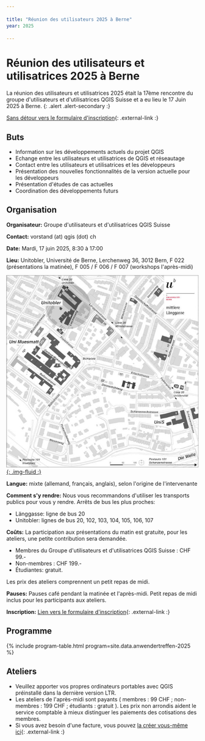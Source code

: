 ```yaml
---

title: "Réunion des utilisateurs 2025 à Berne"
year: 2025

---
```


# Réunion des utilisateurs et utilisatrices 2025 à Berne

La réunion des utilisateurs et utilisatrices 2025 était la 17ème rencontre du groupe
d'utilisateurs et d'utilisatrices QGIS Suisse et a eu lieu le 17 Juin 2025 à Berne.
{: .alert .alert-secondary :}

[Sans détour vers le formulaire d'inscription](https://forms.gle/JH4Xy65yjRHuztPr6){: .external-link :}

## Buts

* Information sur les développements actuels du projet QGIS
* Echange entre les utilisateurs et utilisatrices de QGIS et réseautage
* Contact entre les utilisateurs et utilisatrices et les développeurs
* Présentation des nouvelles fonctionnalités de la version actuelle pour les développeurs
* Présentation d'études de cas actuelles
* Coordination des développements futurs

## Organisation

**Organisateur:** Groupe d'utilisateurs et d'utilisatrices QGIS Suisse

**Contact:** vorstand (at) qgis (dot) ch

**Date:** Mardi, 17 juin 2025, 8:30 à 17:00

**Lieu:** Unitobler, Université de Berne, Lerchenweg 36, 3012 Bern, F 022 (présentations la matinée), F 005 / F 006 / F 007 (workshops l'après-midi)

[![Plan de Situation Unitobler](/assets/img/08_Tobler_Lage.jpg){: .img-fluid :}](https://www.unibe.ch/universite/campus_et_infrastructures/plans_de_situation_et_auditoires/plan_de_situation/8__unitobler/index_fra.html)

**Langue:** mixte (allemand, français, anglais), selon l'origine de l'intervenante

**Comment s'y rendre:** Nous vous recommandons d'utiliser les transports publics
pour vous y rendre. Arrêts de bus les plus proches:

* Länggasse: ligne de bus 20
* Unitobler: lignes de bus 20, 102, 103, 104, 105, 106, 107

**Coûts:** La participation aux présentations du matin est gratuite,
pour les ateliers, une petite contribution sera demandée.

* Membres du Groupe d'utilisateurs et d'utilisatrices QGIS Suisse : CHF 99.-
* Non-membres : CHF 199.-
* Étudiantes: gratuit.

Les prix des ateliers comprennent un petit repas de midi.

**Pauses:** Pauses café pendant la matinée et l'après-midi. Petit repas de midi inclus pour les participants aux ateliers.

**Inscription:** [Lien vers le formulaire d'inscription](https://forms.gle/JH4Xy65yjRHuztPr6){: .external-link :}

## Programme

{% include program-table.html program=site.data.anwendertreffen-2025 %}

## Ateliers

* Veuillez apporter vos propres ordinateurs portables avec QGIS préinstallé dans la dernière version LTR.
* Les ateliers de l'après-midi sont payants
( membres : 99 CHF ; non-membres : 199 CHF ; étudiants : gratuit ). Les prix non
arrondis aident le service comptable à mieux distinguer les paiements des
cotisations des membres.
* Si vous avez besoin d'une facture, vous pouvez
[la créer vous-même ici](https://www.qgis.ch/invoice-usermeeting/){: .external-link :}
